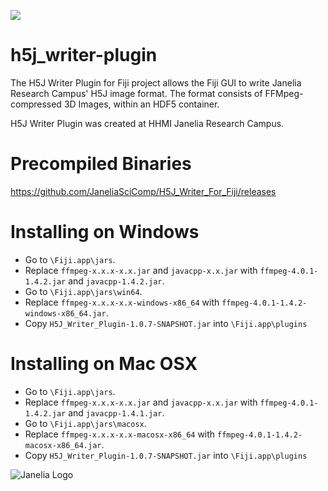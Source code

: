 [![](https://travis-ci.org/fiji/H5J_Loader_Plugin.svg?branch=master)](https://travis-ci.org/fiji/H5J_Loader_Plugin)

# h5j_writer-plugin
The H5J Writer Plugin for Fiji project allows the Fiji GUI to write Janelia Research Campus' H5J image format. The format consists of FFMpeg-compressed 3D Images,
within an HDF5 container.

H5J Writer Plugin was created at HHMI Janelia Research Campus.

Precompiled Binaries
========
https://github.com/JaneliaSciComp/H5J_Writer_For_Fiji/releases

Installing on Windows
========
 - Go to `\Fiji.app\jars`.  
 - Replace `ffmpeg-x.x.x-x.x.jar` and `javacpp-x.x.jar` with `ffmpeg-4.0.1-1.4.2.jar` and `javacpp-1.4.2.jar`.  
 - Go to `\Fiji.app\jars\win64`.  
 - Replace `ffmpeg-x.x.x-x.x-windows-x86_64` with `ffmpeg-4.0.1-1.4.2-windows-x86_64.jar`.  
 - Copy `H5J_Writer_Plugin-1.0.7-SNAPSHOT.jar` into `\Fiji.app\plugins`  

Installing on Mac OSX
========
 - Go to `\Fiji.app\jars`.  
 - Replace `ffmpeg-x.x.x-x.x.jar` and `javacpp-x.x.jar` with `ffmpeg-4.0.1-1.4.2.jar` and `javacpp-1.4.1.jar`.  
 - Go to `\Fiji.app\jars\macosx`.  
 - Replace `ffmpeg-x.x.x-x.x-macosx-x86_64` with `ffmpeg-4.0.1-1.4.2-macosx-x86_64.jar`.  
 - Copy `H5J_Writer_Plugin-1.0.7-SNAPSHOT.jar` into `\Fiji.app\plugins`  

![Janelia Logo](hhmi_janelia_transparentbkgrnd.png)

